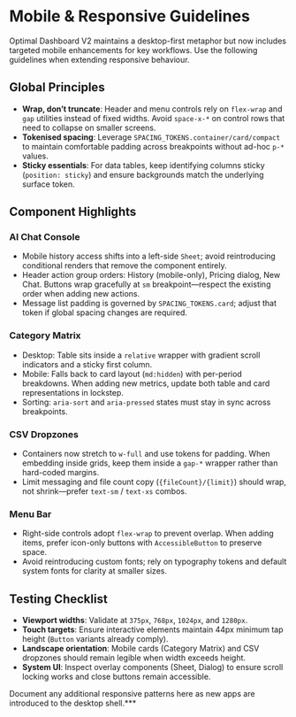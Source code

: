 # Mobile & Responsive Guidelines

Optimal Dashboard V2 maintains a desktop-first metaphor but now includes targeted mobile enhancements for key workflows. Use the following guidelines when extending responsive behaviour.

## Global Principles

- **Wrap, don’t truncate**: Header and menu controls rely on `flex-wrap` and `gap` utilities instead of fixed widths. Avoid `space-x-*` on control rows that need to collapse on smaller screens.
- **Tokenised spacing**: Leverage `SPACING_TOKENS.container/card/compact` to maintain comfortable padding across breakpoints without ad-hoc `p-*` values.
- **Sticky essentials**: For data tables, keep identifying columns sticky (`position: sticky`) and ensure backgrounds match the underlying surface token.

## Component Highlights

### AI Chat Console
- Mobile history access shifts into a left-side `Sheet`; avoid reintroducing conditional renders that remove the component entirely.
- Header action group orders: History (mobile-only), Pricing dialog, New Chat. Buttons wrap gracefully at `sm` breakpoint—respect the existing order when adding new actions.
- Message list padding is governed by `SPACING_TOKENS.card`; adjust that token if global spacing changes are required.

### Category Matrix
- Desktop: Table sits inside a `relative` wrapper with gradient scroll indicators and a sticky first column.
- Mobile: Falls back to card layout (`md:hidden`) with per-period breakdowns. When adding new metrics, update both table and card representations in lockstep.
- Sorting: `aria-sort` and `aria-pressed` states must stay in sync across breakpoints.

### CSV Dropzones
- Containers now stretch to `w-full` and use tokens for padding. When embedding inside grids, keep them inside a `gap-*` wrapper rather than hard-coded margins.
- Limit messaging and file count copy (`{fileCount}/{limit}`) should wrap, not shrink—prefer `text-sm` / `text-xs` combos.

### Menu Bar
- Right-side controls adopt `flex-wrap` to prevent overlap. When adding items, prefer icon-only buttons with `AccessibleButton` to preserve space.
- Avoid reintroducing custom fonts; rely on typography tokens and default system fonts for clarity at smaller sizes.

## Testing Checklist

- **Viewport widths**: Validate at `375px`, `768px`, `1024px`, and `1280px`.
- **Touch targets**: Ensure interactive elements maintain 44px minimum tap height (`Button` variants already comply).
- **Landscape orientation**: Mobile cards (Category Matrix) and CSV dropzones should remain legible when width exceeds height.
- **System UI**: Inspect overlay components (Sheet, Dialog) to ensure scroll locking works and close buttons remain accessible.

Document any additional responsive patterns here as new apps are introduced to the desktop shell.***
